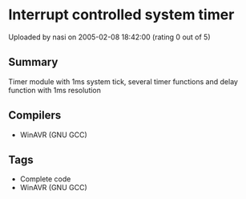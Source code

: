 # Interrupt controlled system timer

Uploaded by nasi on 2005-02-08 18:42:00 (rating 0 out of 5)

## Summary

Timer module with 1ms system tick, several timer functions and delay function with 1ms resolution

## Compilers

- WinAVR (GNU GCC)

## Tags

- Complete code
- WinAVR (GNU GCC)

